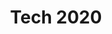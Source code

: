 ---
title: Tech 2020
menu:
  sidebar:
    name: 2020
    identifier: 2020
    parent: tech
    weight: 10
---